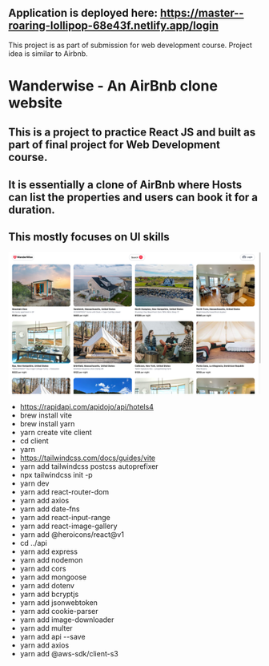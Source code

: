 ## Application is deployed here: https://master--roaring-lollipop-68e43f.netlify.app/login

This project is as part of submission for web development course. Project idea is similar to Airbnb.

# Wanderwise - An AirBnb clone website
## This is a project to practice React JS and built as part of final project for Web Development course. 
## It is essentially a clone of AirBnb where Hosts can list the properties and users can book it for a duration.
## This mostly focuses on UI skills

![img.png](img.png)



- https://rapidapi.com/apidojo/api/hotels4
- brew install vite
- brew install yarn
- yarn create vite client
- cd client
- yarn
- https://tailwindcss.com/docs/guides/vite
- yarn add tailwindcss postcss autoprefixer
- npx tailwindcss init -p
- yarn dev
- yarn add react-router-dom
- yarn add axios
- yarn add date-fns
- yarn add react-input-range
- yarn add react-image-gallery
- yarn add @heroicons/react@v1
- cd ../api
- yarn add express
- yarn add nodemon 
- yarn add cors
- yarn add mongoose
- yarn add dotenv
- yarn add bcryptjs
- yarn add jsonwebtoken
- yarn add cookie-parser
- yarn add image-downloader
- yarn add multer
- yarn add api --save
- yarn add axios
- yarn add @aws-sdk/client-s3